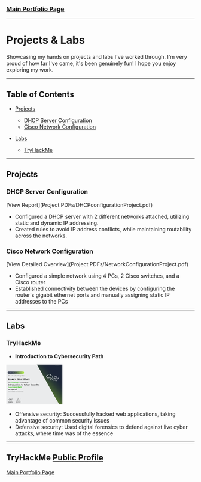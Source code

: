 ### [Main Portfolio Page](index.md) 

---
# Projects & Labs

Showcasing my hands on projects and labs I've worked through. I'm very proud of how far I've came, it's been genuinely fun! I hope you enjoy exploring my work. 

---

## Table of Contents
- [Projects](#projects)
  - [DHCP Server Configuration](#dhcp-server-configuration)
  - [Cisco Network Configuration](#cisco-network-configuration)

- [Labs](#labs)
  - [TryHackMe](#tryhackme)

---

## Projects
### DHCP Server Configuration
[View Report](Project PDFs/DHCPconfigurationProject.pdf)
- Configured a DHCP server with 2 different networks attached, utilizing static and dynamic IP addressing.
- Created rules to avoid IP address conflicts, while maintaining routability across the networks.

### Cisco Network Configuration 
[View Detailed Overview](Project PDFs/NetworkConfigurationProject.pdf) <!-- Consider changing wording from diagram to report depending on what I'm showcasing -->
   - Configured a simple network using 4 PCs, 2 Cisco switches, and a Cisco router
   - Established connectivity between the devices by configuring the router's gigabit ethernet ports and manually assigning static IP addresses to the PCs 

---

## Labs

### TryHackMe
   - **Introduction to Cybersecurity Path**  <a href="Images/IntrotoCyberSecurityTHMCertificate.png" target="_blank">
  <img src="Images/IntrotoCyberSecurityTHMCertificate.png" alt="TryHackMe Intro to Cyber Security Certificate" width="150" />
</a>

  - Offensive security: Successfully hacked web applications, taking advantage of common security issues
  - Defensive security: Used digital forensics to defend against live cyber attacks, where time was of the essence

--- 

## TryHackMe <a href="https://tryhackme.com/r/p/Gahilbe91" target="_blank">Public Profile</a>
[Main Portfolio Page](index.md)
